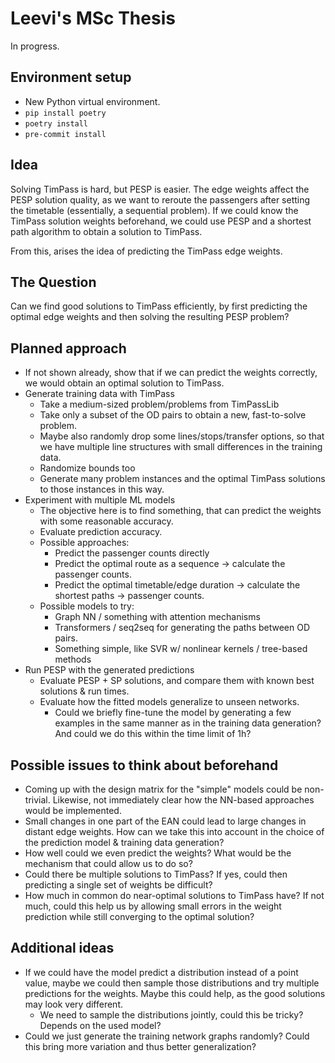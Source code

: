 # Leevi's MSc Thesis

In progress.


## Environment setup

- New Python virtual environment.
- ```pip install poetry```
- ```poetry install```
- ```pre-commit install```




## Idea

Solving TimPass is hard, but PESP is easier. The edge weights affect the PESP solution quality, as we want to reroute the passengers after setting the timetable (essentially, a sequential problem). If we could know the TimPass solution weights beforehand, we could use PESP and a shortest path algorithm to obtain a solution to TimPass.

From this, arises the idea of predicting the TimPass edge weights.


## The Question

Can we find good solutions to TimPass efficiently, by first predicting the optimal edge weights and then solving the resulting PESP problem?


## Planned approach
- If not shown already, show that if we can predict the weights correctly, we would obtain an optimal solution to TimPass.
- Generate training data with TimPass
    - Take a medium-sized problem/problems from TimPassLib
    - Take only a subset of the OD pairs to obtain a new, fast-to-solve problem.
    - Maybe also randomly drop some lines/stops/transfer options, so that we have multiple line structures with small differences in the training data.
    - Randomize bounds too
    - Generate many problem instances and the optimal TimPass solutions to those instances in this way.
- Experiment with multiple ML models
    - The objective here is to find something, that can predict the weights with some reasonable accuracy.
    - Evaluate prediction accuracy.
    - Possible approaches:
        - Predict the passenger counts directly
        - Predict the optimal route as a sequence -> calculate the passenger counts.
        - Predict the optimal timetable/edge duration -> calculate the shortest paths -> passenger counts.
    - Possible models to try:
        - Graph NN / something with attention mechanisms
        - Transformers / seq2seq for generating the paths between OD pairs.
        - Something simple, like SVR w/ nonlinear kernels / tree-based methods
- Run PESP with the generated predictions
    - Evaluate PESP + SP solutions, and compare them with known best solutions & run times.
    - Evaluate how the fitted models generalize to unseen networks.
        - Could we briefly fine-tune the model by generating a few examples in the same manner as in the training data generation? And could we do this within the time limit of 1h?




## Possible issues to think about beforehand
- Coming up with the design matrix for the "simple" models could be non-trivial. Likewise, not immediately clear how the NN-based approaches would be implemented.
- Small changes in one part of the EAN could lead to large changes in distant edge weights. How can we take this into account in the choice of the prediction model & training data generation?
- How well could we even predict the weights? What would be the mechanism that could allow us to do so?
- Could there be multiple solutions to TimPass? If yes, could then predicting a single set of weights be difficult?
- How much in common do near-optimal solutions to TimPass have? If not much, could this help us by allowing small errors in the weight prediction while still converging to the optimal solution?

## Additional ideas
- If we could have the model predict a distribution instead of a point value, maybe we could then sample those distributions and try multiple predictions for the weights. Maybe this could help, as the good solutions may look very different.
    - We need to sample the distributions jointly, could this be tricky? Depends on the used model?
- Could we just generate the training network graphs randomly? Could this bring more variation and thus better generalization?
